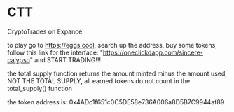 # CTT
CryptoTrades on Expance




to play go to https://eggs.cool, search up the address, buy some tokens, follow this link for the interface: "https://oneclickdapp.com/sincere-calypso" and START TRADING!!!

the total supply function returns the amount minted minus the amount used, NOT THE TOTAL SUPPLY, all earned tokens do not count in the total_supply() function



the token address is: 0x4ADc1f651c0C5DE58e736A006a8D5B7C9944af89
